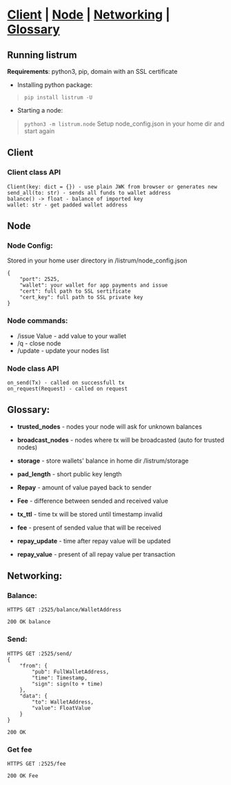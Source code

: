 # [Client](https://github.com/listrum/main#client) | [Node](https://github.com/listrum/main#node) | [Networking](https://github.com/listrum/main#networking) | [Glossary](https://github.com/listrum/main#glossary)
## Running listrum
**Requirements**: python3, pip, domain with an SSL certificate

- Installing python package:
>`pip install listrum -U`

- Starting a node:
>`python3 -m listrum.node`
Setup node_config.json in your home dir and start again

## Client

### Client class API
	Client(key: dict = {}) - use plain JWK from browser or generates new
	send_all(to: str) - sends all funds to wallet address
	balance() -> float - balance of imported key
	wallet: str - get padded wallet address

## Node

### Node Config:

Stored in your home user directory in /listrum/node_config.json

	{
		"port": 2525,
		"wallet": your wallet for app payments and issue
		"cert": full path to SSL sertificate
		"cert_key": full path to SSL private key
	}
	
### Node commands:
- /issue Value - add value to your wallet
- /q - close node
- /update - update your nodes list 

### Node class API
	on_send(Tx) - called on successfull tx
	on_request(Request) - called on request

## Glossary:
- **trusted_nodes** - nodes your node will ask for unknown balances
- **broadcast_nodes** - nodes where tx will be broadcasted (auto for trusted nodes)
- **storage** - store wallets' balance in home dir /listrum/storage

- **pad_length** - short public key length

- **Repay** - amount of value payed back to sender
- **Fee** - difference between sended and received value
- **tx_ttl** - time tx will be stored until timestamp invalid
- **fee** - present of sended value that will be received
- **repay_update** - time after repay value will be updated
- **repay_value** - present of all repay value per transaction 



## Networking:

### Balance:
	HTTPS GET :2525/balance/WalletAddress
	
	200 OK balance 

### Send:
	HTTPS GET :2525/send/
	{
		"from": {
			"pub": FullWalletAddress,
			"time": Timestamp,
			"sign": sign(to + time)
		},
		"data": {
			"to": WalletAddress,
			"value": FloatValue
		}
	}
	
	200 OK

### Get fee
	HTTPS GET :2525/fee

	200 OK Fee

